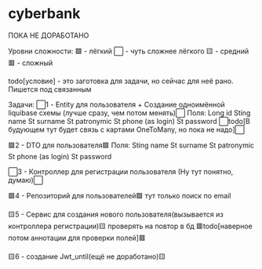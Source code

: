 # cyberbank

ПОКА НЕ ДОРАБОТАНО

Уровни сложности:
🟩 - лёгкий
⬜ - чуть сложнее лёгкого
🟨 - средний
🟥 - сложный

todo[условие] - это заготовка для задачи, но сейчас для неё рано. Пишется под связанным

Задачи:
⬜1 - Entity для пользователя + Создание одноимённой liquibase схемы (лучше сразу, чем потом менять)⬜
Поля:
Long id
Sting name
St surname
St patronymic
St phone (as login)
St password 
⬜todo[В будующем тут будет связь с картами OneToMany, но пока не надо]⬜

🟩2 - DTO для пользователя🟩
Поля:
Sting name
St surname
St patronymic
St phone (as login)
St password 

⬜3 - Контроллер для регистрации пользователя (Ну тут понятно, думаю)⬜

🟩4 - Репозиторий для пользователей🟩
тут только поиск по email

🟨5 - Сервис для создания нового пользователя(вызывается из контроллера регистрации)🟨
проверять на повтор в бд
🟥todo[наверное потом аннотации для проверки полей]🟥

🟨6 - создание Jwt_until(ещё не доработано)🟨
